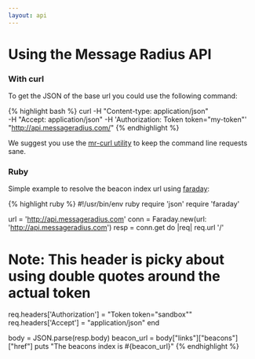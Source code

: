 ```yaml
---
layout: api
---
```

# Using the Message Radius API

### With curl

To get the JSON of the base url you could use the following command:


{% highlight bash %}
curl -H "Content-type: application/json" \
     -H "Accept: application/json" -H 'Authorization: Token token="my-token"' \
     "http://api.messageradius.com/"
{% endhighlight %}

We suggest you use the [mr-curl utility](/command_line.html) to keep the command line requests sane.


### Ruby

Simple example to resolve the beacon index url using [faraday](https://github.com/technoweenie/faraday):


{% highlight ruby %}
#!/usr/bin/env ruby
require 'json'
require 'faraday'

url = 'http://api.messageradius.com'
conn = Faraday.new(url: 'http://api.messageradius.com')
resp = conn.get do |req|
  req.url '/'
  # Note: This header is picky about using double quotes around the actual token
  req.headers['Authorization'] = "Token token=\"sandbox\""
  req.headers['Accept'] = "application/json"
end

body = JSON.parse(resp.body)
beacon_url = body["links"]["beacons"]["href"]
puts "The beacons index is #{beacon_url}"
{% endhighlight %}

